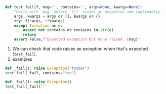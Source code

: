 


```Python
def test_fail(f, msg='', contains='', args=None, kwargs=None):
    "Fails with `msg` unless `f()` raises an exception and (optionally) has `contains` in `e.args`"
    args, kwargs = args or [], kwargs or {}
    try: f(*args, **kwargs)
    except Exception as e:
        assert not contains or contains in str(e)
        return
    assert False,f"Expected exception but none raised. {msg}"
```

1. We can check that code raises an exception when that's expected (`test_fail`).
2. examples 
```Python
def _fail(): raise Exception("foobar")
test_fail(_fail, contains="foo")

def _fail(): raise Exception()
test_fail(_fail)```